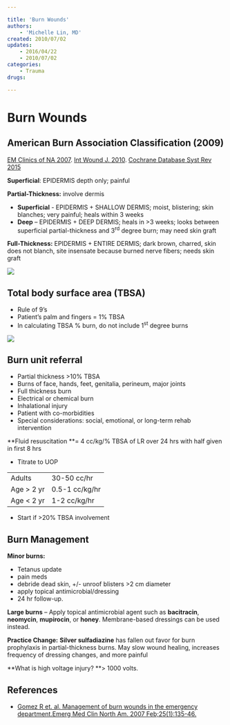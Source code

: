 ```yaml
---

title: 'Burn Wounds'
authors:
    - 'Michelle Lin, MD'
created: 2010/07/02
updates:
    - 2016/04/22
    - 2010/07/02
categories:
    - Trauma
drugs: 

---
```



# Burn Wounds

## American Burn Association Classification (2009)

[EM Clinics of NA 2007](https://www.ncbi.nlm.nih.gov/pubmed/?term=17400077). [Int Wound J. 2010](https://www.ncbi.nlm.nih.gov/pubmed/?term=20649832). [Cochrane Database Syst Rev 2015](https://www.ncbi.nlm.nih.gov/pubmed/?term=25742878) 

**Superficial**<span>: EPIDERMIS depth only; painful</span>

**Partial-Thickness:** <span>involve dermis</span>

-   **Superficial** - EPIDERMIS + SHALLOW DERMIS; moist, blistering; skin blanches; very painful; heals within 3 weeks
-   **Deep** – EPIDERMIS + DEEP DERMIS; heals in &gt;3 weeks; looks between superficial partial-thickness and 3<sup>rd</sup> degree burn; may need skin graft

**Full-Thickness:** EPIDERMIS + ENTIRE DERMIS; dark brown, charred, skin does not blanch, site insensate because burned nerve fibers; needs skin graft

![](https://d2p53dh3qxfm0x.cloudfront.net/uploads/img/1jx/5/m/480e4cbc-2024-53fd-9125-3d0912daad78/640.png)

## Total body surface area (TBSA)

-   Rule of 9’s
-   Patient’s palm and fingers = 1% TBSA
-   In calculating TBSA % burn, do not include 1<sup>st</sup> degree burns

![](https://d2p53dh3qxfm0x.cloudfront.net/uploads/img/1jx/5/m/eb07bd85-a4cf-5f4e-968f-df704fb57b49/640.png)

## Burn unit referral

-   Partial thickness &gt;10% TBSA
-   Burns of face, hands, feet, genitalia, perineum, major joints
-   Full thickness burn
-   Electrical or chemical burn
-   Inhalational injury
-   Patient with co-morbidities
-   Special considerations: social, emotional, or long-term rehab intervention

**Fluid resuscitation **= 4 cc/kg/% TBSA of LR over 24 hrs with half given in first 8 hrs

-   Titrate to UOP

|               |                |
|---------------|----------------|
| Adults        | 30-50 cc/hr    |
| Age &gt; 2 yr | 0.5-1 cc/kg/hr |
| Age &lt; 2 yr | 1-2 cc/kg/hr   |

-   Start if &gt;20% TBSA involvement

## Burn Management

**Minor burns:**

-   Tetanus update
-   pain meds
-   debride dead skin, +/- unroof blisters &gt;2 cm diameter
-   apply topical antimicrobial/dressing
-   24 hr follow-up.

**Large burns** – Apply topical antimicrobial agent such as **bacitracin**, **neomycin**, **mupirocin**, or **honey**. Membrane-based dressings can be used instead.

**Practice Change:** **Silver sulfadiazine** has fallen out favor for burn prophylaxis in partial-thickness burns. May slow wound healing, increases frequency of dressing changes, and more painful

**What is high voltage injury? **&gt; 1000 volts.

## References

-   [Gomez R et. al. Management of burn wounds in the emergency department.Emerg Med Clin North Am. 2007 Feb;25(1):135-46.](http://www.ncbi.nlm.nih.gov/pubmed/?term=Gomez+Cancio+Emerg+Med+Clin+of+N+Am+2007)

